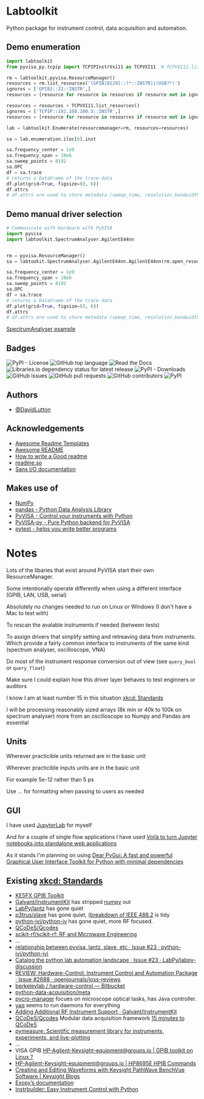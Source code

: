 
# Labtoolkit

Python package for instrument control, data acquisition and automation. 


## Demo enumeration

``` python
import labtoolkit
from pyvisa_py.tcpip import TCPIPInstrVxi11 as TCPVXI11  # TCPVXI11.list_resources()

rm = labtoolkit.pyvisa.ResourceManager()
resources = rm.list_resources('(GPIB[0129]::?*::INSTR)|(USB?*)')
ignores = ['GPIB2::22::INSTR',]
resources = [resource for resource in resources if resource not in ignores]

resources = resources + TCPVXI11.list_resources()
ignores = ['TCPIP::192.168.100.5::INSTR',]
resources = [resource for resource in resources if resource not in ignores]

lab = labtoolkit.Enumerate(resourcemanager=rm, resources=resources)

sa = lab.enumeration.iloc[0].inst

sa.frequency_center = 1e9
sa.frequency_span = 10e6
sa.sweep_points = 8192
sa.OPC
df = sa.trace
# returns a DataFrame of the trace data
df.plot(grid=True, figsize=(8, 6))
df.attrs
# df.attrs are used to store metadata (sweep_time, resolution_bandwidth, etc)
```

## Demo manual driver selection

``` python
# Communicate with Hardware with PyVISA
import pyvisa
import labtoolkit.SpectrumAnalyser.AgilentE44nn


rm = pyvisa.ResourceManager()
sa = labtookit.SpectrumAnalyser.AgilentE44nn.AgilentE44nn(rm.open_resource('GPIB0::18::INSTR'))

sa.frequency_center = 1e9
sa.frequency_span = 10e6
sa.sweep_points = 8192
sa.OPC
df = sa.trace
# returns a DataFrame of the trace data
df.plot(grid=True, figsize=(8, 6))
df.attrs
# df.attrs are used to store metadata (sweep_time, resolution_bandwidth, etc)
```
[SpectrumAnalyser example](./examples/SpectrumAnalyser_carrier.ipynb)


## Badges
![PyPI - License](https://img.shields.io/pypi/l/Labtoolkit?color=green&style=for-the-badge)
![GitHub top language](https://img.shields.io/github/languages/top/DavidLutton/LabToolkit?style=for-the-badge)
![Read the Docs](https://img.shields.io/readthedocs/labtoolkit?style=for-the-badge)
![Libraries.io dependency status for latest release](https://img.shields.io/librariesio/release/pypi/labtoolkit?style=for-the-badge)
![PyPI - Downloads](https://img.shields.io/pypi/dm/labtoolkit?style=for-the-badge)
![GitHub issues](https://img.shields.io/github/issues/davidlutton/labtoolkit?style=for-the-badge)
![GitHub pull requests](https://img.shields.io/github/issues-pr/davidlutton/labtoolkit?style=for-the-badge)
![GitHub contributors](https://img.shields.io/github/contributors/davidlutton/labtoolkit?style=for-the-badge)
![PyPI](https://img.shields.io/pypi/v/labtoolkit?style=for-the-badge)


## Authors

- [@DavidLutton](https://github.com/DavidLutton)


## Acknowledgements


 - [Awesome Readme Templates](https://awesomeopensource.com/project/elangosundar/awesome-README-templates)
 - [Awesome README](https://github.com/matiassingers/awesome-readme)
 - [How to write a Good readme](https://bulldogjob.com/news/449-how-to-write-a-good-readme-for-your-github-project)
 - [readme.so](https://readme.so/editor)
 - [Sans I/O documentation](https://sans-io.readthedocs.io/index.html) 

## Makes use of 
- [NumPy](https://numpy.org/doc/stable/user/whatisnumpy.html)
- [pandas - Python Data Analysis Library](https://pandas.pydata.org/)
- [PyVISA - Control your instruments with Python](https://pyvisa.readthedocs.io/en/latest/)
- [PyVISA-py - Pure Python backend for PyVISA](https://pyvisa.readthedocs.io/projects/pyvisa-py/en/latest/)
- [pytest - helps you write better programs](https://doc.pytest.org/en/latest/)


# Notes
Lots of the libaries that exist around PyVISA start their own ResourceManager. 

Some intentionally operate differently when using a different interface (GPIB, LAN, USB, serial)

Absolutely no changes needed to run on Linux or Windows (I don't have a Mac to test with)

To rescan the avalable instruments if needed (between tests) 

To assign drivers that simplify setting and retreaving data from instruments. Which provide a fairly common interface to instruments of the same kind (spectrum analyser, oscilloscope, VNA)

Do most of the instrument response conversion out of view (see `query_bool` or `query_float`)

Make sure I could explain how this driver layer behaves to test enginners or auditors

I know I am at least number 15 in this situation [xkcd: Standards](https://xkcd.com/927/)

I will be processing reasonably sized arrays (8k min or 40k to 100k on spectrum analyser) more from an oscilloscope so Numpy and Pandas are essential

## Units
Wherever practicible units returned are in the basic unit 

Wherever practicible inputs units are in the basic unit

For example 5e-12 rather than 5 ps

Use ... for formatting when passing to users as needed

## GUI
I have used [JupyterLab](https://jupyterlab.readthedocs.io/en/stable/getting_started/overview.html) for myself

And for a couple of single flow applications I have used [Voilà to turn Jupyter notebooks into standalone web applications](https://github.com/voila-dashboards/voila) 

As it stands I'm planning on using [Dear PyGui: A fast and powerful Graphical User Interface Toolkit for Python with minimal dependencies](https://github.com/hoffstadt/DearPyGui)




## Existing [xkcd: Standards](https://xkcd.com/927/)
- [KE5FX GPIB Toolkit](http://www.ke5fx.com/gpib/readme.htm)
- [Galvant/InstrumentKit](https://github.com/Galvant/InstrumentKit) has stripped [numpy](https://github.com/Galvant/InstrumentKit/issues/91) out
- [LabPy/lantz](https://github.com/LabPy/lantz) has gone quiet
- [p3trus/slave](https://github.com/p3trus/slave) has gone quiet, ([breakdown of IEEE 488.2](https://slave.readthedocs.io/en/develop/basic_concepts.html#module-slave.iec60488) is tidy
- [python-ivi/python-iv](https://github.com/python-ivi/python-ivi) has gone quiet, more RF focused.
- [QCoDeS/Qcodes](https://github.com/QCoDeS/Qcodes/blob/master/qcodes/instrument_drivers/Keysight/N9030B.py)
- [scikit-rf/scikit-rf: RF and Microwave Engineering](https://github.com/scikit-rf/scikit-rf)
- ...
- [relationship between pyvisa, lantz, slave, etc · Issue #23 · python-ivi/python-ivi](https://github.com/python-ivi/python-ivi/issues/23)
- [Catalog the python lab automation landscape · Issue #23 · LabPy/labpy-discussion](https://github.com/LabPy/labpy-discussion/issues/23)
- [REVIEW: Hardware-Control: Instrument Control and Automation Package · Issue #2688 · openjournals/joss-reviews](https://github.com/openjournals/joss-reviews/issues/2688)
- [berkeleylab / hardware-control — Bitbucket](https://bitbucket.org/berkeleylab/hardware-control/src/main/)
- [python-data-acquisition/meta](https://github.com/python-data-acquisition/meta/issues/1) 
- [pycro-manager](https://pycro-manager.readthedocs.io/en/latest/) focues on microscope optical tasks, has Java controller.
- [yaq](https://yaq.fyi) seems to run daemons for everything 
- [Adding Additional RF Instrument Support · Galvant/InstrumentKit](https://github.com/Galvant/InstrumentKit/issues/212)
- [QCoDeS/Qcodes](https://github.com/QCoDeS/Qcodes) Modular data acquisition framework [15 minutes to QCoDeS](http://qcodes.github.io/Qcodes/examples/15_minutes_to_QCoDeS.html)
- [pymeasure: Scientific measurement library for instruments, experiments, and live-plotting](https://github.com/pymeasure/pymeasure)
- ...
- VISA GPIB [HP-Agilent-Keysight-equipment@groups.io | GPIB toolkit on Linux ?](https://groups.io/g/HP-Agilent-Keysight-equipment/topic/85273486#118451)
- [HP-Agilent-Keysight-equipment@groups.io | HP8695E HPIB Commands](https://groups.io/g/HP-Agilent-Keysight-equipment/topic/85912607#118981)
- [Creating and Editing Waveforms with Keysight PathWave BenchVue Software | Keysight Blogs](https://blogs.keysight.com/blogs/tech/bench.entry.html/2021/09/19/creating_and_editingwaveformswithkeysightpathw-KJgF.html)
- [Exopy’s documentation](https://exopy.readthedocs.io/en/latest/)
- [Instrbuilder: Easy Instrument Control with Python ](https://lucask07.github.io/instrbuilder/build/html/)

